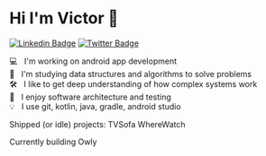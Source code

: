 # Hi I'm Victor 👋

[![Linkedin Badge](https://img.shields.io/badge/-vdefran-blue?style=flat&logo=Linkedin&logoColor=white&link=https://www.linkedin.com/in/vdefran/)](https://www.linkedin.com/in/vdefran/)
[![Twitter Badge](https://img.shields.io/badge/-@vicdefran-1ca0f1?style=flat&labelColor=1ca0f1&logo=twitter&logoColor=white&link=https://twitter.com/vicdefran)](https://twitter.com/vicdefran)

💻 &nbsp; I'm working on android app development\
📝 &nbsp; I'm studying data structures and algorithms to solve problems\
🛠 &nbsp; I like to get deep understanding of how complex systems work\
🔬 &nbsp; I enjoy software architecture and testing\
💡 &nbsp; I use git, kotlin, java, gradle, android studio

Shipped (or idle) projects:
TVSofa
WhereWatch

Currently building Owly

